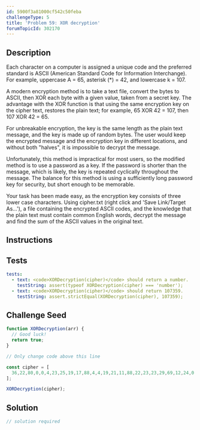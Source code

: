 ```yaml
---
id: 5900f3a81000cf542c50feba
challengeType: 5
title: 'Problem 59: XOR decryption'
forumTopicId: 302170
---
```


## Description
<section id='description'>

Each character on a computer is assigned a unique code and the preferred standard is ASCII (American Standard Code for Information Interchange). For example, uppercase A = 65, asterisk (*) = 42, and lowercase k = 107.

A modern encryption method is to take a text file, convert the bytes to ASCII, then XOR each byte with a given value, taken from a secret key. The advantage with the XOR function is that using the same encryption key on the cipher text, restores the plain text; for example, 65 XOR 42 = 107, then 107 XOR 42 = 65.

For unbreakable encryption, the key is the same length as the plain text message, and the key is made up of random bytes. The user would keep the encrypted message and the encryption key in different locations, and without both "halves", it is impossible to decrypt the message.

Unfortunately, this method is impractical for most users, so the modified method is to use a password as a key. If the password is shorter than the message, which is likely, the key is repeated cyclically throughout the message. The balance for this method is using a sufficiently long password key for security, but short enough to be memorable.

Your task has been made easy, as the encryption key consists of three lower case characters. Using cipher.txt (right click and 'Save Link/Target As...'), a file containing the encrypted ASCII codes, and the knowledge that the plain text must contain common English words, decrypt the message and find the sum of the ASCII values in the original text.

</section>

## Instructions
<section id='instructions'>

</section>

## Tests
<section id='tests'>

```yml
tests:
  - text: <code>XORDecryption(cipher)</code> should return a number.
    testString: assert(typeof XORDecryption(cipher) === 'number');
  - text: <code>XORDecryption(cipher)</code> should return 107359.
    testString: assert.strictEqual(XORDecryption(cipher), 107359);

```

</section>

## Challenge Seed
<section id='challengeSeed'>

<div id='js-seed'>

```js
function XORDecryption(arr) {
  // Good luck!
  return true;
}

// Only change code above this line

const cipher = [
  36,22,80,0,0,4,23,25,19,17,88,4,4,19,21,11,88,22,23,23,29,69,12,24,0,88,25,11,12,2,10,28,5,6,12,25,10,22,80,10,30,80,10,22,21,69,23,22,69,61,5,9,29,2,66,11,80,8,23,3,17,88,19,0,20,21,7,10,17,17,29,20,69,8,17,21,29,2,22,84,80,71,60,21,69,11,5,8,21,25,22,88,3,0,10,25,0,10,5,8,88,2,0,27,25,21,10,31,6,25,2,16,21,82,69,35,63,11,88,4,13,29,80,22,13,29,22,88,31,3,88,3,0,10,25,0,11,80,10,30,80,23,29,19,12,8,2,10,27,17,9,11,45,95,88,57,69,16,17,19,29,80,23,29,19,0,22,4,9,1,80,3,23,5,11,28,92,69,9,5,12,12,21,69,13,30,0,0,0,0,27,4,0,28,28,28,84,80,4,22,80,0,20,21,2,25,30,17,88,21,29,8,2,0,11,3,12,23,30,69,30,31,23,88,4,13,29,80,0,22,4,12,10,21,69,11,5,8,88,31,3,88,4,13,17,3,69,11,21,23,17,21,22,88,65,69,83,80,84,87,68,69,83,80,84,87,73,69,83,80,84,87,65,83,88,91,69,29,4,6,86,92,69,15,24,12,27,24,69,28,21,21,29,30,1,11,80,10,22,80,17,16,21,69,9,5,4,28,2,4,12,5,23,29,80,10,30,80,17,16,21,69,27,25,23,27,28,0,84,80,22,23,80,17,16,17,17,88,25,3,88,4,13,29,80,17,10,5,0,88,3,16,21,80,10,30,80,17,16,25,22,88,3,0,10,25,0,11,80,12,11,80,10,26,4,4,17,30,0,28,92,69,30,2,10,21,80,12,12,80,4,12,80,10,22,19,0,88,4,13,29,80,20,13,17,1,10,17,17,13,2,0,88,31,3,88,4,13,29,80,6,17,2,6,20,21,69,30,31,9,20,31,18,11,94,69,54,17,8,29,28,28,84,80,44,88,24,4,14,21,69,30,31,16,22,20,69,12,24,4,12,80,17,16,21,69,11,5,8,88,31,3,88,4,13,17,3,69,11,21,23,17,21,22,88,25,22,88,17,69,11,25,29,12,24,69,8,17,23,12,80,10,30,80,17,16,21,69,11,1,16,25,2,0,88,31,3,88,4,13,29,80,21,29,2,12,21,21,17,29,2,69,23,22,69,12,24,0,88,19,12,10,19,9,29,80,18,16,31,22,29,80,1,17,17,8,29,4,0,10,80,12,11,80,84,67,80,10,10,80,7,1,80,21,13,4,17,17,30,2,88,4,13,29,80,22,13,29,69,23,22,69,12,24,12,11,80,22,29,2,12,29,3,69,29,1,16,25,28,69,12,31,69,11,92,69,17,4,69,16,17,22,88,4,13,29,80,23,25,4,12,23,80,22,9,2,17,80,70,76,88,29,16,20,4,12,8,28,12,29,20,69,26,9,69,11,80,17,23,80,84,88,31,3,88,4,13,29,80,21,29,2,12,21,21,17,29,2,69,12,31,69,12,24,0,88,20,12,25,29,0,12,21,23,86,80,44,88,7,12,20,28,69,11,31,10,22,80,22,16,31,18,88,4,13,25,4,69,12,24,0,88,3,16,21,80,10,30,80,17,16,25,22,88,3,0,10,25,0,11,80,17,23,80,7,29,80,4,8,0,23,23,8,12,21,17,17,29,28,28,88,65,75,78,68,81,65,67,81,72,70,83,64,68,87,74,70,81,75,70,81,67,80,4,22,20,69,30,2,10,21,80,8,13,28,17,17,0,9,1,25,11,31,80,17,16,25,22,88,30,16,21,18,0,10,80,7,1,80,22,17,8,73,88,17,11,28,80,17,16,21,11,88,4,4,19,25,11,31,80,17,16,21,69,11,1,16,25,2,0,88,2,10,23,4,73,88,4,13,29,80,11,13,29,7,29,2,69,75,94,84,76,65,80,65,66,83,77,67,80,64,73,82,65,67,87,75,72,69,17,3,69,17,30,1,29,21,1,88,0,23,23,20,16,27,21,1,84,80,18,16,25,6,16,80,0,0,0,23,29,3,22,29,3,69,12,24,0,88,0,0,10,25,8,29,4,0,10,80,10,30,80,4,88,19,12,10,19,9,29,80,18,16,31,22,29,80,1,17,17,8,29,4,0,10,80,12,11,80,84,86,80,35,23,28,9,23,7,12,22,23,69,25,23,4,17,30,69,12,24,0,88,3,4,21,21,69,11,4,0,8,3,69,26,9,69,15,24,12,27,24,69,49,80,13,25,20,69,25,2,23,17,6,0,28,80,4,12,80,17,16,25,22,88,3,16,21,92,69,49,80,13,25,6,0,88,20,12,11,19,10,14,21,23,29,20,69,12,24,4,12,80,17,16,21,69,11,5,8,88,31,3,88,4,13,29,80,22,29,2,12,29,3,69,73,80,78,88,65,74,73,70,69,83,80,84,87,72,84,88,91,69,73,95,87,77,70,69,83,80,84,87,70,87,77,80,78,88,21,17,27,94,69,25,28,22,23,80,1,29,0,0,22,20,22,88,31,11,88,4,13,29,80,20,13,17,1,10,17,17,13,2,0,88,31,3,88,4,13,29,80,6,17,2,6,20,21,75,88,62,4,21,21,9,1,92,69,12,24,0,88,3,16,21,80,10,30,80,17,16,25,22,88,29,16,20,4,12,8,28,12,29,20,69,26,9,69,65,64,69,31,25,19,29,3,69,12,24,0,88,18,12,9,5,4,28,2,4,12,21,69,80,22,10,13,2,17,16,80,21,23,7,0,10,89,69,23,22,69,12,24,0,88,19,12,10,19,16,21,22,0,10,21,11,27,21,69,23,22,69,12,24,0,88,0,0,10,25,8,29,4,0,10,80,10,30,80,4,88,19,12,10,19,9,29,80,18,16,31,22,29,80,1,17,17,8,29,4,0,10,80,12,11,80,84,86,80,36,22,20,69,26,9,69,11,25,8,17,28,4,10,80,23,29,17,22,23,30,12,22,23,69,49,80,13,25,6,0,88,28,12,19,21,18,17,3,0,88,18,0,29,30,69,25,18,9,29,80,17,23,80,1,29,4,0,10,29,12,22,21,69,12,24,0,88,3,16,21,3,69,23,22,69,12,24,0,88,3,16,26,3,0,9,5,0,22,4,69,11,21,23,17,21,22,88,25,11,88,7,13,17,19,13,88,4,13,29,80,0,0,0,10,22,21,11,12,3,69,25,2,0,88,21,19,29,30,69,22,5,8,26,21,23,11,94
];

XORDecryption(cipher);
```

</div>



</section>

## Solution
<section id='solution'>

```js
// solution required
```

</section>
